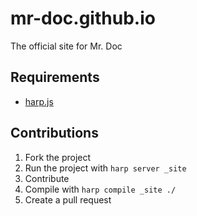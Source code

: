 # mr-doc.github.io
The official site for Mr. Doc

## Requirements

* [harp.js](https://harpjs.com)

## Contributions

1. Fork the project
2. Run the project with `harp server _site`
3. Contribute
4. Compile with `harp compile _site ./`
5. Create a pull request
